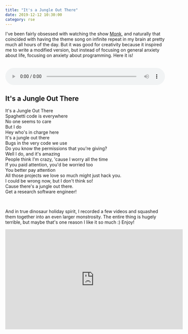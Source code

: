 ```yaml
---
title: "It's a Jungle Out There"
date: 2019-12-12 10:30:00
category: rse
---
```


I've been fairly obsessed with watching the show <a href="https://en.wikipedia.org/wiki/Monk_(TV_series)" target="_blank">Monk</a>, and naturally
that coincided with having the theme song on infinite repeat in my brain at pretty
much all hours of the day. But it was good for creativity because it inspired me to
write a modified version, but instead of focusing on general anxiety about life,
focusing on anxiety about programming. Here it is!

<br>

<audio preload="metadata" controls="" style="width:100%;">
    <source src="{{ site.baseurl }}/assets/audio/jungle-out-there.m4a" type="audio/mpeg">
	Sadness. Your browser does not support the audio element.
</audio>


## It's a Jungle Out There

It's a Jungle Out There<br>
Spaghetti code is everywhere<br>
No one seems to care<br>
But I do<br>
Hey who's in charge here<br>
It's a jungle out there<br>
Bugs in the very code we use<br>
Do you know the permissions that you're giving?<br>
Well I do, and it's amazing<br>
People think I'm crazy, 'cause I worry all the time<br>
If you paid attention, you'd be worried too<br>
You better pay attention<br>
All those projects we love so much might just hack you.<br>
I could be wrong now, but I don't think so!<br>
Cause there's a jungle out there.<br>
Get a research software engineer!<br>

<br>

And in true dinosaur holiday spirit, I recorded a few videos and squashed them together
into an even larger monstrosity. The entire thing is hugely terrible,
but maybe that's one reason I like it so much :) Enjoy!

<iframe width="560" height="315" src="https://www.youtube.com/embed/ZC8jwLHyJgA" frameborder="0" allow="accelerometer; autoplay; encrypted-media; gyroscope; picture-in-picture" allowfullscreen></iframe>
